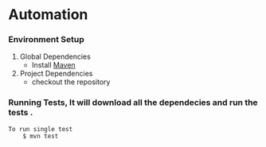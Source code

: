 # Automation 

### Environment Setup

1. Global Dependencies
    * Install [Maven](https://maven.apache.org/install.html)
2. Project Dependencies
    * checkout the repository

### Running Tests, It will download all the dependecies and run the tests .

```
To run single test
    $ mvn test 
